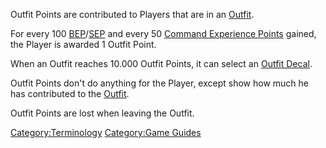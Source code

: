 Outfit Points are contributed to Players that are in an
[Outfit](/Outfit "wikilink").

For every 100
[BEP](/Battle_Experience_Points "wikilink")/[SEP](/Support_Experience_Points "wikilink")
and every 50 [Command Experience
Points](/Command_Experience_Points "wikilink") gained, the Player is
awarded 1 Outfit Point.

When an Outfit reaches 10.000 Outfit Points, it can select an [Outfit
Decal](/Outfit_Decal "wikilink").

Outfit Points don't do anything for the Player, except show how much he
has contributed to the [Outfit](/Outfit "wikilink").

Outfit Points are lost when leaving the Outfit.

[Category:Terminology](/Category:Terminology "wikilink") [Category:Game
Guides](/Category:Game_Guides "wikilink")
